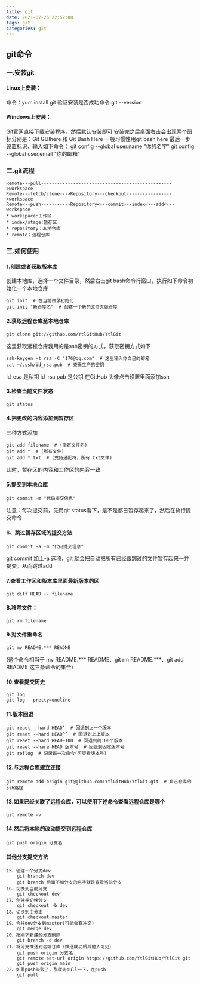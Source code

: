 ```yaml
---
title: git
date: 2021-07-25 22:52:08
tags: git
categories: git
---
```

## git命令
### 一.安装git
#### Linux上安装：
命令：yum install git
验证安装是否成功命令:git --version
#### Windows上安装：
[Git](https://git-scm.com/)官网直接下载安装程序，然后默认安装即可
安装完之后桌面右击会出现两个图标分别是：Git GUIhere 和 Git Bash Here
一般习惯性用git bash here
最后一步设置标识，输入如下命令：
git config --global user.name "你的名字"
git config --global user.email "你的邮箱"
### 二.git流程
```text
Remote---pull------------------------------------------------->workspace
Remote---fetch/clone--->Repository---checkout----------------->workspace
Remote<--push-----------Repository<---commit---index<---add<---workspace
* workspace:工作区
* index/stage:暂存区
* repository：本地仓库
* remote；远程仓库
```
### 三.如何使用
#### 1.创建或者获取版本库
创建本地库，选择一个文件目录，然后右击git bash命令行窗口，执行如下命令初始化一个本地仓库
```gitbash
git init  # 在当前目录初始化
git init "新仓库名"  # 创建一个新的文件夹做仓库
```
#### 2.获取远程仓库至本地仓库
```gitbash
git clone git://github.com/YtlGitHub/YtlGit
```
这里获取远程仓库我用的是ssh密钥的方式，获取密钥方式如下
```gitbash
ssh-keygen -t rsa -C "176@qq.com"  # 这里输入你自己的邮箱
cat ~/.ssh/id_rsa.pub  # 查看生产的密钥
```
id_esa 是私钥
id_rsa.pub 是公钥
在GitHub 头像点击设置里面添加ssh
#### 3.检查当前文件状态
```gitbash
git status
```
#### 4.把更改的内容添加到暂存区
三种方式添加
```gitbash
git add filename  # (指定文件名)
git add *  # (所有文件)
git add *.txt  # (支持通配符，所有.txt文件)
```
此时，暂存区的内容和工作区的内容一致
#### 5.提交到本地仓库
```gitbash
git commit -m "代码提交信息"
```
注意：每次提交前，先用git status看下，是不是都已暂存起来了，然后在执行提交命令
#### 6、跳过暂存区域的提交方法
```gitbash
git commit -a -m "代码提交信息"
```
git commit 加上-a 选项，git 就会把自动把所有已经跟踪过的文件暂存起来一并提交。从而跳过add
#### 7.查看工作区和版本库里面最新版本的区
```gitbash
git diff HEAD -- filename
```
#### 8.移除文件：
```gitbash
git rm filename
```
#### 9.对文件重命名
```gitbash
git mv README.*** README
```
(这个命令相当于 mv README.*** README、git rm README.***、git add README 这三条命令的集合)
#### 10.查看提交历史
```gitbash
git log
git log --pretty=oneline
```
#### 11.版本回退
```gitbash
git reaet --hard HEAD^  # 回退到上一个版本
git reaet --hard HEAD^^  # 回退到上上版本
git reaet --hard HEAD~100  # 回退到前100个版本
git reaet --hare HEAD 版本号  # 回退到固定版本号
git reflog  # 记录每一次命令(可查看版本号)
```
#### 12.与远程仓库建立连接
```gitbash
git remote add origin git@github.com:YtlGitHub/YtlGit.git  # 自己仓库的ssh路径
```
#### 13.如果已经关联了远程仓库，可以使用下述命令查看远程仓库是哪个
```gitbash
git remote -v
```
#### 14.然后将本地的改动提交到远程仓库
```gitbash
git push origin 分支名
```
#### 其他分支提交方法
```gitbash
15、创建一个分支dev
    git branch dev
    git branch 后面不加分支的名字就是查看当前分支
16、切换到当前分支
    git checkout dev
17、创建并切换分支
    git checkout -b dev
18、切换到主分支
    git checkout master
19、合并dev分支到master(可能会有冲突)
    git merge dev
20、把刚才新建的分支删除
    git branch -d dev
21、将分支推送到远端仓库（推送成功后其他人可见）
    git push origin 分支名
    git remote set-url origin https://github.com/YtlGitHub/YtlGit.git
    git push origin main
22、如果push失败了，那就先pull一下，在push
    git pull
```









